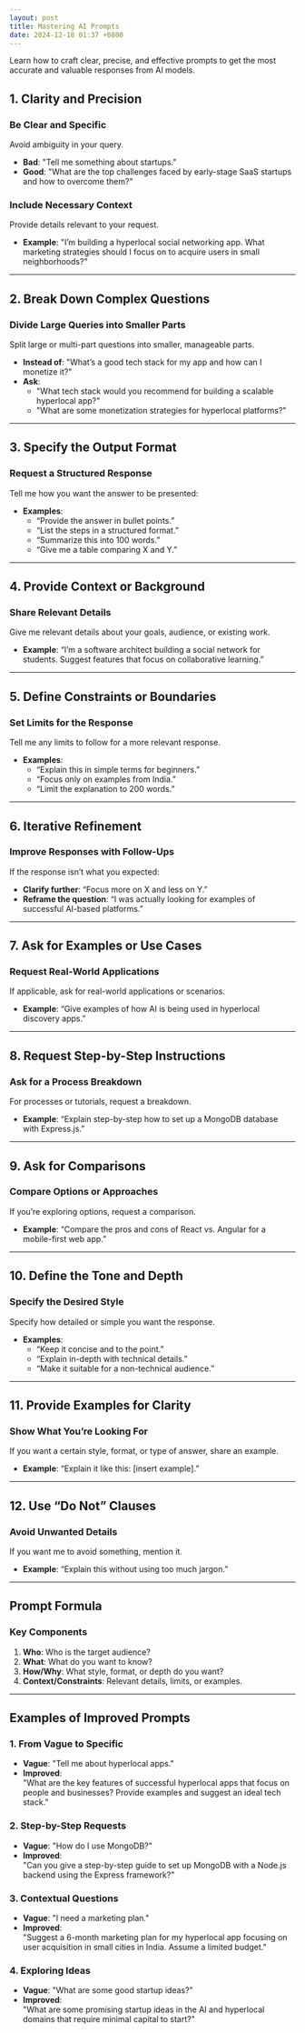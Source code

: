 ```yaml
---
layout: post
title: Mastering AI Prompts
date: 2024-12-18 01:37 +0800
---
```


Learn how to craft clear, precise, and effective prompts to get the most accurate and valuable responses from AI models.

## 1. Clarity and Precision

### Be Clear and Specific

Avoid ambiguity in your query.

- **Bad**: "Tell me something about startups."
- **Good**: "What are the top challenges faced by early-stage SaaS startups and how to overcome them?"

### Include Necessary Context

Provide details relevant to your request.

- **Example**: "I’m building a hyperlocal social networking app. What marketing strategies should I focus on to acquire users in small neighborhoods?"

---

## 2. Break Down Complex Questions

### Divide Large Queries into Smaller Parts

Split large or multi-part questions into smaller, manageable parts.

- **Instead of**: "What’s a good tech stack for my app and how can I monetize it?"
- **Ask**:
  - "What tech stack would you recommend for building a scalable hyperlocal app?"
  - "What are some monetization strategies for hyperlocal platforms?"

---

## 3. Specify the Output Format

### Request a Structured Response

Tell me how you want the answer to be presented:

- **Examples**:
  - “Provide the answer in bullet points.”
  - “List the steps in a structured format.”
  - “Summarize this into 100 words.”
  - “Give me a table comparing X and Y.”

---

## 4. Provide Context or Background

### Share Relevant Details

Give me relevant details about your goals, audience, or existing work.

- **Example**: “I’m a software architect building a social network for students. Suggest features that focus on collaborative learning.”

---

## 5. Define Constraints or Boundaries

### Set Limits for the Response

Tell me any limits to follow for a more relevant response.

- **Examples**:
  - “Explain this in simple terms for beginners.”
  - “Focus only on examples from India.”
  - “Limit the explanation to 200 words.”

---

## 6. Iterative Refinement

### Improve Responses with Follow-Ups

If the response isn’t what you expected:

- **Clarify further**: “Focus more on X and less on Y.”
- **Reframe the question**: “I was actually looking for examples of successful AI-based platforms.”

---

## 7. Ask for Examples or Use Cases

### Request Real-World Applications

If applicable, ask for real-world applications or scenarios.

- **Example**: “Give examples of how AI is being used in hyperlocal discovery apps.”

---

## 8. Request Step-by-Step Instructions

### Ask for a Process Breakdown

For processes or tutorials, request a breakdown.

- **Example**: “Explain step-by-step how to set up a MongoDB database with Express.js.”

---

## 9. Ask for Comparisons

### Compare Options or Approaches

If you’re exploring options, request a comparison.

- **Example**: “Compare the pros and cons of React vs. Angular for a mobile-first web app.”

---

## 10. Define the Tone and Depth

### Specify the Desired Style

Specify how detailed or simple you want the response.

- **Examples**:
  - “Keep it concise and to the point.”
  - “Explain in-depth with technical details.”
  - “Make it suitable for a non-technical audience.”

---

## 11. Provide Examples for Clarity

### Show What You’re Looking For

If you want a certain style, format, or type of answer, share an example.

- **Example**: “Explain it like this: [insert example].”

---

## 12. Use “Do Not” Clauses

### Avoid Unwanted Details

If you want me to avoid something, mention it.

- **Example**: “Explain this without using too much jargon.”

---

## Prompt Formula

### Key Components

1. **Who**: Who is the target audience?
2. **What**: What do you want to know?
3. **How/Why**: What style, format, or depth do you want?
4. **Context/Constraints**: Relevant details, limits, or examples.

---

## Examples of Improved Prompts

### 1. From Vague to Specific

- **Vague**: "Tell me about hyperlocal apps."
- **Improved**:  
   "What are the key features of successful hyperlocal apps that focus on people and businesses? Provide examples and suggest an ideal tech stack."

### 2. Step-by-Step Requests

- **Vague**: "How do I use MongoDB?"
- **Improved**:  
   "Can you give a step-by-step guide to set up MongoDB with a Node.js backend using the Express framework?"

### 3. Contextual Questions

- **Vague**: "I need a marketing plan."
- **Improved**:  
   "Suggest a 6-month marketing plan for my hyperlocal app focusing on user acquisition in small cities in India. Assume a limited budget."

### 4. Exploring Ideas

- **Vague**: "What are some good startup ideas?"
- **Improved**:  
   "What are some promising startup ideas in the AI and hyperlocal domains that require minimal capital to start?"
